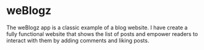 # weBlogz
The weBlogz app is a classic example of a blog website. I have create a fully functional website that shows the list of posts and empower readers to interact with them by adding comments and liking posts.
